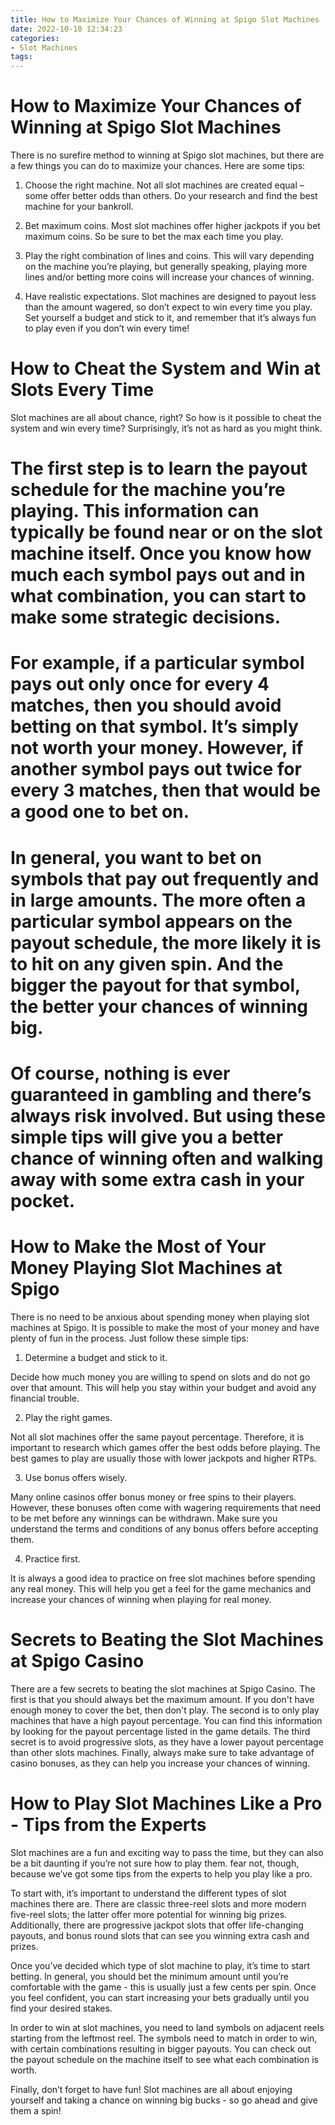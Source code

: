 ```yaml
---
title: How to Maximize Your Chances of Winning at Spigo Slot Machines
date: 2022-10-10 12:34:23
categories:
- Slot Machines
tags:
---
```



#  How to Maximize Your Chances of Winning at Spigo Slot Machines

There is no surefire method to winning at Spigo slot machines, but there are a few things you can do to maximize your chances. Here are some tips:

1. Choose the right machine. Not all slot machines are created equal – some offer better odds than others. Do your research and find the best machine for your bankroll.

2. Bet maximum coins. Most slot machines offer higher jackpots if you bet maximum coins. So be sure to bet the max each time you play.

3. Play the right combination of lines and coins. This will vary depending on the machine you’re playing, but generally speaking, playing more lines and/or betting more coins will increase your chances of winning.

4. Have realistic expectations. Slot machines are designed to payout less than the amount wagered, so don’t expect to win every time you play. Set yourself a budget and stick to it, and remember that it’s always fun to play even if you don’t win every time!

#  How to Cheat the System and Win at Slots Every Time

Slot machines are all about chance, right? So how is it possible to cheat the system and win every time? Surprisingly, it’s not as hard as you might think.

# The first step is to learn the payout schedule for the machine you’re playing. This information can typically be found near or on the slot machine itself. Once you know how much each symbol pays out and in what combination, you can start to make some strategic decisions.

# For example, if a particular symbol pays out only once for every 4 matches, then you should avoid betting on that symbol. It’s simply not worth your money. However, if another symbol pays out twice for every 3 matches, then that would be a good one to bet on.

# In general, you want to bet on symbols that pay out frequently and in large amounts. The more often a particular symbol appears on the payout schedule, the more likely it is to hit on any given spin. And the bigger the payout for that symbol, the better your chances of winning big.

# Of course, nothing is ever guaranteed in gambling and there’s always risk involved. But using these simple tips will give you a better chance of winning often and walking away with some extra cash in your pocket.

#  How to Make the Most of Your Money Playing Slot Machines at Spigo

There is no need to be anxious about spending money when playing slot machines at Spigo. It is possible to make the most of your money and have plenty of fun in the process. Just follow these simple tips:

1. Determine a budget and stick to it.

Decide how much money you are willing to spend on slots and do not go over that amount. This will help you stay within your budget and avoid any financial trouble.

2. Play the right games.

Not all slot machines offer the same payout percentage. Therefore, it is important to research which games offer the best odds before playing. The best games to play are usually those with lower jackpots and higher RTPs.

3. Use bonus offers wisely.

Many online casinos offer bonus money or free spins to their players. However, these bonuses often come with wagering requirements that need to be met before any winnings can be withdrawn. Make sure you understand the terms and conditions of any bonus offers before accepting them.

4. Practice first.

It is always a good idea to practice on free slot machines before spending any real money. This will help you get a feel for the game mechanics and increase your chances of winning when playing for real money.

#  Secrets to Beating the Slot Machines at Spigo Casino

There are a few secrets to beating the slot machines at Spigo Casino. The first is that you should always bet the maximum amount. If you don't have enough money to cover the bet, then don't play. The second is to only play machines that have a high payout percentage. You can find this information by looking for the payout percentage listed in the game details. The third secret is to avoid progressive slots, as they have a lower payout percentage than other slots machines. Finally, always make sure to take advantage of casino bonuses, as they can help you increase your chances of winning.

#  How to Play Slot Machines Like a Pro - Tips from the Experts

Slot machines are a fun and exciting way to pass the time, but they can also be a bit daunting if you’re not sure how to play them. fear not, though, because we’ve got some tips from the experts to help you play like a pro.

To start with, it’s important to understand the different types of slot machines there are. There are classic three-reel slots and more modern five-reel slots; the latter offer more potential for winning big prizes. Additionally, there are progressive jackpot slots that offer life-changing payouts, and bonus round slots that can see you winning extra cash and prizes.

Once you’ve decided which type of slot machine to play, it’s time to start betting. In general, you should bet the minimum amount until you’re comfortable with the game - this is usually just a few cents per spin. Once you feel confident, you can start increasing your bets gradually until you find your desired stakes.

In order to win at slot machines, you need to land symbols on adjacent reels starting from the leftmost reel. The symbols need to match in order to win, with certain combinations resulting in bigger payouts. You can check out the payout schedule on the machine itself to see what each combination is worth.

Finally, don’t forget to have fun! Slot machines are all about enjoying yourself and taking a chance on winning big bucks - so go ahead and give them a spin!